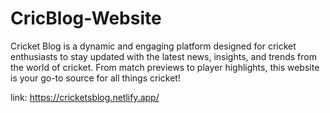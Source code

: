 # CricBlog-Website
Cricket Blog is a dynamic and engaging platform designed for cricket enthusiasts to stay updated with the latest news, insights, and trends from the world of cricket. From match previews to player highlights, this website is your go-to source for all things cricket!


link:
https://cricketsblog.netlify.app/
